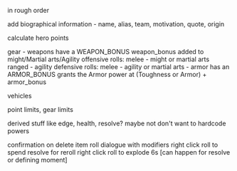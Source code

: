 in rough order


add biographical information - name, alias, team, motivation, quote, origin

calculate hero points

gear
    - weapons have a WEAPON_BONUS
        weapon_bonus added to might/Martial arts/Agility 
        offensive rolls: melee - might or martial arts
                         ranged - agility
        defensive rolls: melee - agility or martial arts
    - armor has an ARMOR_BONUS
        grants the Armor power at (Toughness or Armor) + armor_bonus

vehicles

point limits, gear limits

derived stuff like edge, health, resolve? maybe not don't want to hardcode powers

confirmation on delete item
roll dialogue with modifiers
right click roll to spend resolve for reroll
right click roll to explode 6s [can happen for resolve or defining moment]